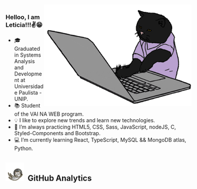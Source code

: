 <img src="/gato.gif" min-width="400px" max-width="450px" width="400px" align="right" alt="gato">

### Helloo, I am Leticia!!!✌️😁

- 🎓 Graduated in Systems Analysis and Development at Universidade Paulista - UNIP.
- 📚 Student of the VAI NA WEB program. 
- 💡 I like to explore new trends and learn new technologies.
- 🚀 I’m always practicing HTML5, CSS, Sass, JavaScript, nodeJS, C, Styled-Components and Bootstrap.
- 💻 I’m currently learning React, TypeScript, MySQL && MongoDB atlas, Python.


## <img src="/gato_astronauta.gif" width="50" height="50" align="10">  &nbsp;GitHub Analytics


 

 

